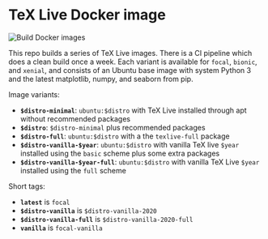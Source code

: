 # TeX Live Docker image
![Build Docker images](https://github.com/mje-nz/docker-texlive/workflows/Build%20Docker%20images/badge.svg)

This repo builds a series of TeX Live images.
There is a CI pipeline which does a clean build once a week.
Each variant is available for `focal`, `bionic`, and `xenial`, and consists of an Ubuntu base image with system Python 3 and the latest matplotlib, numpy, and seaborn from pip.

Image variants:

* **`$distro-minimal`**: `ubuntu:$distro` with TeX Live installed through apt without recommended packages
* **`$distro`**: `$distro-minimal` plus recommended packages
* **`$distro-full`**: `ubuntu:$distro` with a the `texlive-full` package
* **`$distro-vanilla-$year`**: `ubuntu:$distro` with vanilla TeX live `$year` installed using the `basic` scheme plus some extra packages
* **`$distro-vanilla-$year-full`**: `ubuntu:$distro` with vanilla TeX Live `$year` installed using the `full` scheme

Short tags:

* **`latest`** is `focal`
* **`$distro-vanilla`** is `$distro-vanilla-2020`
* **`$distro-vanilla-full`** is `$distro-vanilla-2020-full`
* **`vanilla`** is `focal-vanilla`
